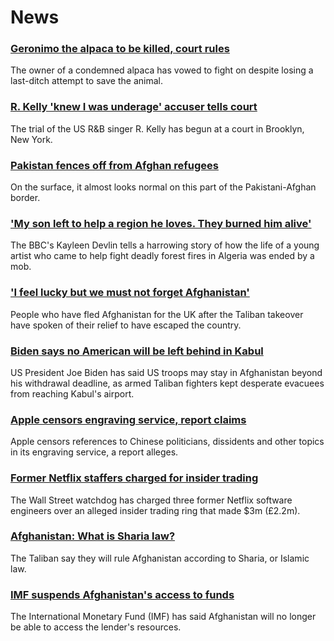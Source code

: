 # News
### [Geronimo the alpaca to be killed, court rules](https://www.bbc.com/news/uk-england-bristol-58187004)
The owner of a condemned alpaca has vowed to fight on despite losing a last-ditch attempt to save the animal. 
### [R. Kelly 'knew I was underage' accuser tells court](https://www.bbc.com/news/entertainment-arts-58254151)
The trial of the US R&B singer R. Kelly has begun at a court in Brooklyn, New York.
### [Pakistan fences off from Afghan refugees](https://www.bbc.com/news/world-asia-58187983)
On the surface, it almost looks normal on this part of the Pakistani-Afghan border.  
### ['My son left to help a region he loves. They burned him alive'](https://www.bbc.com/news/world-africa-58260855)
The BBC's Kayleen Devlin tells a harrowing story of how the life of a young artist who came to help fight deadly forest fires in Algeria was ended by a mob.
### ['I feel lucky but we must not forget Afghanistan'](https://www.bbc.com/news/uk-58259520)
People who have fled Afghanistan for the UK after the Taliban takeover have spoken of their relief to have escaped the country.
### [Biden says no American will be left behind in Kabul](https://www.bbc.com/news/world-asia-58264917)
US President Joe Biden has said US troops may stay in Afghanistan beyond his withdrawal deadline, as armed Taliban fighters kept desperate evacuees from reaching Kabul's airport.
### [Apple censors engraving service, report claims](https://www.bbc.com/news/technology-58258385)
Apple censors references to Chinese politicians, dissidents and other topics in its engraving service, a report alleges. 
### [Former Netflix staffers charged for insider trading](https://www.bbc.com/news/business-58264767)
The Wall Street watchdog has charged three former Netflix software engineers over an alleged insider trading ring that made $3m (£2.2m).
### [Afghanistan: What is Sharia law?](https://www.bbc.com/news/world-27307249)
The Taliban say they will rule Afghanistan according to Sharia, or Islamic law.
### [IMF suspends Afghanistan's access to funds](https://www.bbc.com/news/business-58263525)
The International Monetary Fund (IMF) has said Afghanistan will no longer be able to access the lender's resources. 
